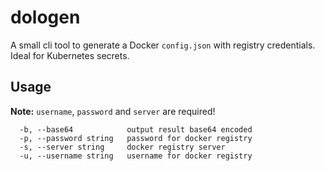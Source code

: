 # dologen

A small cli tool to generate a Docker `config.json` with registry credentials. Ideal for Kubernetes secrets.

## Usage

**Note:** `username`, `password` and `server` are required!

```
  -b, --base64            output result base64 encoded
  -p, --password string   password for docker registry
  -s, --server string     docker registry server
  -u, --username string   username for docker registry
```
